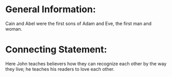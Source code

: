 # General Information:

Cain and Abel were the first sons of Adam and Eve, the first man and woman.

# Connecting Statement:

Here John teaches believers how they can recognize each other by the way they live; he teaches his readers to love each other.

